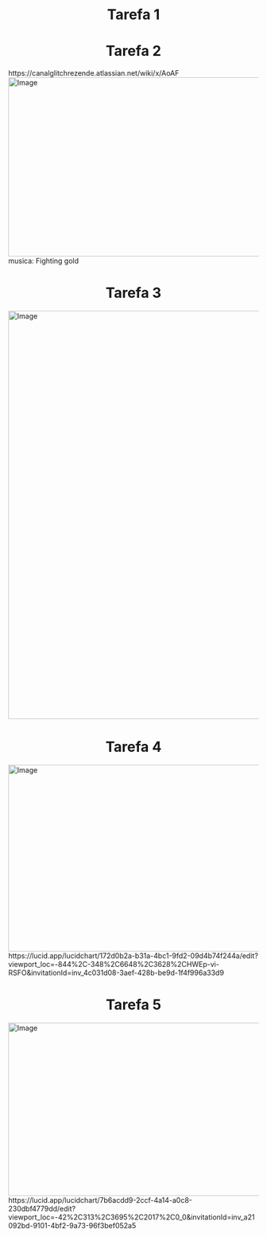 <h1 align="center"> Tarefa 1 </h1>

<h1 align="center"> Tarefa 2 </h1>
https://canalglitchrezende.atlassian.net/wiki/x/AoAF
<img width="1558" height="360" alt="Image" src="https://github.com/user-attachments/assets/80bfd126-a131-454a-be7d-ae97265e8856" />
musica: Fighting gold

<h1 align="center"> Tarefa 3 </h1>
<img width="820" height="820" alt="Image" src="https://github.com/GlitchRez1/Adriana/issues/2#issue-3390593282" />
<h1 align="center"> Tarefa 4 </h1>
<img width="1324" height="375" alt="Image" src="https://github.com/user-attachments/assets/23afbf87-d6b8-4117-8dd2-00dd10bfbcbf" />
https://lucid.app/lucidchart/172d0b2a-b31a-4bc1-9fd2-09d4b74f244a/edit?viewport_loc=-844%2C-348%2C6648%2C3628%2CHWEp-vi-RSFO&invitationId=inv_4c031d08-3aef-428b-be9d-1f4f996a33d9
<h1 align="center"> Tarefa 5 </h1>
<img width="1477" height="348" alt="Image" src="https://github.com/user-attachments/assets/7e5748e5-3052-4849-957d-8e504667da10" />
https://lucid.app/lucidchart/7b6acdd9-2ccf-4a14-a0c8-230dbf4779dd/edit?viewport_loc=-42%2C313%2C3695%2C2017%2C0_0&invitationId=inv_a21092bd-9101-4bf2-9a73-96f3bef052a5
